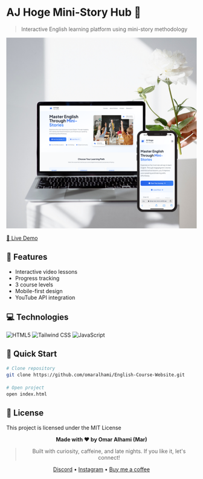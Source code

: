 # AJ Hoge Mini-Story Hub 🌟

> Interactive English learning platform using mini-story methodology

![English Learning Platform](assets/images/Laptop.png)

[🚀 Live Demo](https://ajhoge-mini-stories.netlify.app/)

## 🚀 Features

- Interactive video lessons
- Progress tracking
- 3 course levels
- Mobile-first design
- YouTube API integration

## 💻 Technologies

![HTML5](https://img.shields.io/badge/HTML5-E34F26?style=flat&logo=html5&logoColor=white)
![Tailwind CSS](https://img.shields.io/badge/Tailwind_CSS-38B2AC?style=flat&logo=tailwind-css&logoColor=white)
![JavaScript](https://img.shields.io/badge/JavaScript-F7DF1E?style=flat&logo=javascript&logoColor=black)

## 🚀 Quick Start

```bash
# Clone repository
git clone https://github.com/omaralhami/English-Course-Website.git

# Open project
open index.html
```

## 📄 License

This project is licensed under the MIT License

<div align="center">
  
**Made with ❤️ by Omar Alhami (Mar)**
> Built with curiosity, caffeine, and late nights. If you like it, let's connect!

[Discord](https://discord.gg/xywrsneY8b) • [Instagram](https://www.instagram.com/16.72/) • [Buy me a coffee](https://buymeacoffee.com/onlymar)

</div>
